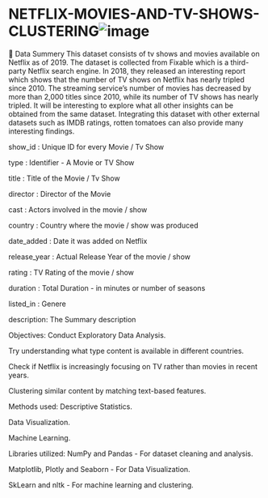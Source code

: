 # NETFLIX-MOVIES-AND-TV-SHOWS-CLUSTERING![image](https://user-images.githubusercontent.com/114327970/219944839-09606aa6-aa2a-4ca8-8cbd-46da512188ec.png)
📖 Data Summery
This dataset consists of tv shows and movies available on Netflix as of 2019. The dataset is collected from Fixable which is a third-party Netflix search engine. In 2018, they released an interesting report which shows that the number of TV shows on Netflix has nearly tripled since 2010. The streaming service’s number of movies has decreased by more than 2,000 titles since 2010, while its number of TV shows has nearly tripled. It will be interesting to explore what all other insights can be obtained from the same dataset. Integrating this dataset with other external datasets such as IMDB ratings, rotten tomatoes can also provide many interesting findings.

show_id : Unique ID for every Movie / Tv Show

type : Identifier - A Movie or TV Show

title : Title of the Movie / Tv Show

director : Director of the Movie

cast : Actors involved in the movie / show

country : Country where the movie / show was produced

date_added : Date it was added on Netflix

release_year : Actual Release Year of the movie / show

rating : TV Rating of the movie / show

duration : Total Duration - in minutes or number of seasons

listed_in : Genere

description: The Summary description






Objectives: Conduct Exploratory Data Analysis.

Try understanding what type content is available in different countries.

Check if Netflix is increasingly focusing on TV rather than movies in recent years.

Clustering similar content by matching text-based features.

Methods used: Descriptive Statistics.

Data Visualization.

Machine Learning.

Libraries utilized: NumPy and Pandas - For dataset cleaning and analysis.

Matplotlib, Plotly and Seaborn - For Data Visualization.

SkLearn and nltk - For machine learning and clustering.
